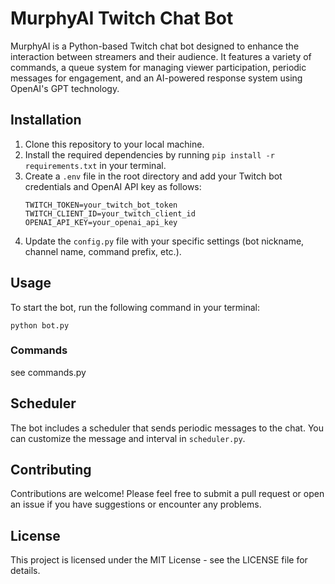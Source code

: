 # MurphyAI Twitch Chat Bot

MurphyAI is a Python-based Twitch chat bot designed to enhance the interaction between streamers and their audience. It features a variety of commands, a queue system for managing viewer participation, periodic messages for engagement, and an AI-powered response system using OpenAI's GPT technology.

## Installation

1. Clone this repository to your local machine.
2. Install the required dependencies by running `pip install -r requirements.txt` in your terminal.
3. Create a `.env` file in the root directory and add your Twitch bot credentials and OpenAI API key as follows:
    ```
    TWITCH_TOKEN=your_twitch_bot_token
    TWITCH_CLIENT_ID=your_twitch_client_id
    OPENAI_API_KEY=your_openai_api_key
    ```
4. Update the `config.py` file with your specific settings (bot nickname, channel name, command prefix, etc.).

## Usage

To start the bot, run the following command in your terminal:

```
python bot.py
```

### Commands

see commands.py

## Scheduler

The bot includes a scheduler that sends periodic messages to the chat. You can customize the message and interval in `scheduler.py`.

## Contributing

Contributions are welcome! Please feel free to submit a pull request or open an issue if you have suggestions or encounter any problems.

## License

This project is licensed under the MIT License - see the LICENSE file for details.
